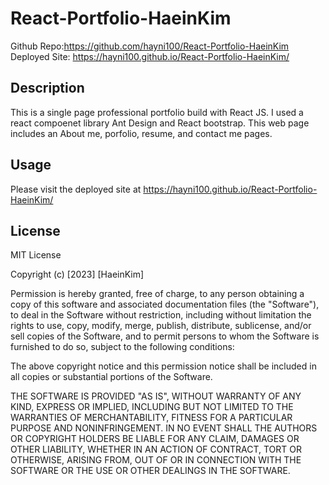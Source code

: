 # React-Portfolio-HaeinKim
Github Repo:https://github.com/hayni100/React-Portfolio-HaeinKim
Deployed Site: https://hayni100.github.io/React-Portfolio-HaeinKim/

## Description
This is a single page professional portfolio build with React JS. I used a react compoenet library Ant Design and React bootstrap. This web page includes an About me, porfolio, resume, and contact me pages. 

## Usage 
Please visit the deployed site at https://hayni100.github.io/React-Portfolio-HaeinKim/

## License 
MIT License

Copyright (c) [2023] [HaeinKim]

Permission is hereby granted, free of charge, to any person obtaining a copy of this software and associated documentation files (the "Software"), to deal in the Software without restriction, including without limitation the rights to use, copy, modify, merge, publish, distribute, sublicense, and/or sell copies of the Software, and to permit persons to whom the Software is furnished to do so, subject to the following conditions:

The above copyright notice and this permission notice shall be included in all copies or substantial portions of the Software.

THE SOFTWARE IS PROVIDED "AS IS", WITHOUT WARRANTY OF ANY KIND, EXPRESS OR IMPLIED, INCLUDING BUT NOT LIMITED TO THE WARRANTIES OF MERCHANTABILITY, FITNESS FOR A PARTICULAR PURPOSE AND NONINFRINGEMENT. IN NO EVENT SHALL THE AUTHORS OR COPYRIGHT HOLDERS BE LIABLE FOR ANY CLAIM, DAMAGES OR OTHER LIABILITY, WHETHER IN AN ACTION OF CONTRACT, TORT OR OTHERWISE, ARISING FROM, OUT OF OR IN CONNECTION WITH THE SOFTWARE OR THE USE OR OTHER DEALINGS IN THE SOFTWARE.
